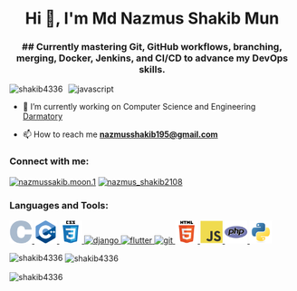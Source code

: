 <h1 align="center">Hi 👋, I'm Md Nazmus Shakib Mun</h1>
<h3 align="center">## Currently mastering Git, GitHub workflows, branching, merging, Docker, Jenkins, and CI/CD to advance my DevOps skills.</h3>


<img align="right" alt="javascript" width="400" src="https://cdn.hashnode.com/res/hashnode/image/upload/v1696253326872/aab6d8e2-88bf-4d56-a2ab-4ce46f2cdcfa.gif?auto=format,compress&gif-q=60&format=webm">


<p align="left"> <img src="https://komarev.com/ghpvc/?username=shakib4336&label=Profile%20views&color=0e75b6&style=flat" alt="shakib4336" /> </p>

- 🔭 I’m currently working on Computer Science and Engineering [Darmatory](https://github.com/shakib4336/Darmatory/blob/main/project.c)

- 📫 How to reach me **nazmusshakib195@gmail.com**

<h3 align="left">Connect with me:</h3>
<p align="left">
<a href="https://fb.com/nazmussakib.moon.1" target="blank"><img align="center" src="https://raw.githubusercontent.com/rahuldkjain/github-profile-readme-generator/master/src/images/icons/Social/facebook.svg" alt="nazmussakib.moon.1" height="30" width="40" /></a>
<a href="https://instagram.com/nazmus_shakib2108" target="blank"><img align="center" src="https://raw.githubusercontent.com/rahuldkjain/github-profile-readme-generator/master/src/images/icons/Social/instagram.svg" alt="nazmus_shakib2108" height="30" width="40" /></a>
</p>

<h3 align="left">Languages and Tools:</h3>
<p align="left"> <a href="https://www.cprogramming.com/" target="_blank" rel="noreferrer"> <img src="https://raw.githubusercontent.com/devicons/devicon/master/icons/c/c-original.svg" alt="c" width="40" height="40"/> </a> <a href="https://www.w3schools.com/cpp/" target="_blank" rel="noreferrer"> <img src="https://raw.githubusercontent.com/devicons/devicon/master/icons/cplusplus/cplusplus-original.svg" alt="cplusplus" width="40" height="40"/> </a> <a href="https://www.w3schools.com/css/" target="_blank" rel="noreferrer"> <img src="https://raw.githubusercontent.com/devicons/devicon/master/icons/css3/css3-original-wordmark.svg" alt="css3" width="40" height="40"/> </a> <a href="https://www.djangoproject.com/" target="_blank" rel="noreferrer"> <img src="https://cdn.worldvectorlogo.com/logos/django.svg" alt="django" width="40" height="40"/> </a> <a href="https://flutter.dev" target="_blank" rel="noreferrer"> <img src="https://www.vectorlogo.zone/logos/flutterio/flutterio-icon.svg" alt="flutter" width="40" height="40"/> </a> <a href="https://git-scm.com/" target="_blank" rel="noreferrer"> <img src="https://www.vectorlogo.zone/logos/git-scm/git-scm-icon.svg" alt="git" width="40" height="40"/> </a> <a href="https://www.w3.org/html/" target="_blank" rel="noreferrer"> <img src="https://raw.githubusercontent.com/devicons/devicon/master/icons/html5/html5-original-wordmark.svg" alt="html5" width="40" height="40"/> </a> <a href="https://developer.mozilla.org/en-US/docs/Web/JavaScript" target="_blank" rel="noreferrer"> <img src="https://raw.githubusercontent.com/devicons/devicon/master/icons/javascript/javascript-original.svg" alt="javascript" width="40" height="40"/> </a> <a href="https://www.php.net" target="_blank" rel="noreferrer"> <img src="https://raw.githubusercontent.com/devicons/devicon/master/icons/php/php-original.svg" alt="php" width="40" height="40"/> </a> <a href="https://www.python.org" target="_blank" rel="noreferrer"> <img src="https://raw.githubusercontent.com/devicons/devicon/master/icons/python/python-original.svg" alt="python" width="40" height="40"/> </a> </p>

<p><img align="left" src="https://github-readme-stats.vercel.app/api/top-langs?username=shakib4336&show_icons=true&locale=en&layout=compact" alt="shakib4336" /></p>

<p>&nbsp;<img align="center" src="https://github-readme-stats.vercel.app/api?username=shakib4336&show_icons=true&locale=en" alt="shakib4336" /></p>

<p><img align="center" src="https://github-readme-streak-stats.herokuapp.com/?user=shakib4336&" alt="shakib4336" /></p>
